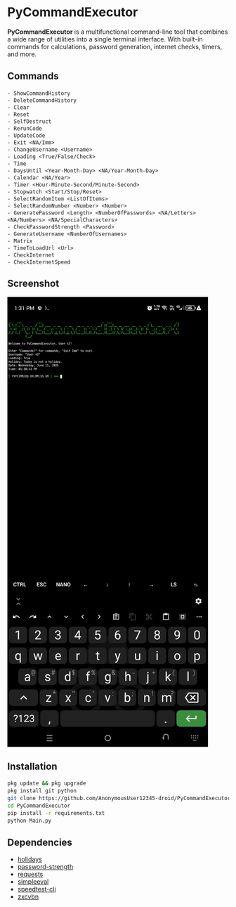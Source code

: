 # **PyCommandExecutor**

**PyCommandExecutor** is a multifunctional command-line tool that combines a wide range of utilities into a single terminal interface. With built-in commands for calculations, password generation, internet checks, timers, and more.

## Commands

```plain
- ShowCommandHistory
- DeleteCommandHistory
- Clear
- Reset
- SelfDestruct
- RerunCode
- UpdateCode
- Exit <NA/Imm>
- ChangeUsername <Username>
- Loading <True/False/Check>
- Time
- DaysUntil <Year-Month-Day> <NA/Year-Month-Day>
- Calendar <NA/Year>
- Timer <Hour-Minute-Second/Minute-Second>
- Stopwatch <Start/Stop/Reset>
- SelectRandomItem <ListOfItems>
- SelectRandomNumber <Number> <Number>
- GeneratePassword <Length> <NumberOfPasswords> <NA/Letters> <NA/Numbers> <NA/SpecialCharacters>
- CheckPasswordStrength <Password>
- GenerateUsername <NumberOfUsernames>
- Matrix
- TimeToLoadUrl <Url>
- CheckInternet
- CheckInternetSpeed
```

## Screenshot

![](screenshot.png)

## Installation

```bash
pkg update && pkg upgrade
pkg install git python
git clone https://github.com/AnonymousUser12345-droid/PyCommandExecutor
cd PyCommandExecutor
pip install -r requirements.txt
python Main.py
```

## Dependencies

- [holidays](https://pypi.org/project/holidays/)
- [password-strength](https://pypi.org/project/password-strength/)
- [requests](https://pypi.org/project/requests/)
- [simpleeval](https://pypi.org/project/simpleeval/)
- [speedtest-cli](https://pypi.org/project/speedtest-cli/)
- [zxcvbn](https://pypi.org/project/zxcvbn/)
